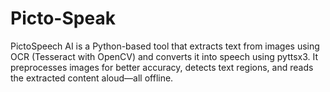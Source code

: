 # Picto-Speak
PictoSpeech AI is a Python-based tool that extracts text from images using OCR (Tesseract with OpenCV) and converts it into speech using pyttsx3. It preprocesses images for better accuracy, detects text regions, and reads the extracted content aloud—all offline.
